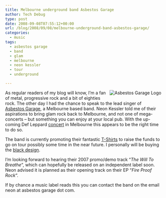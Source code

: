 ```yaml
---
title: Melbourne underground band Asbestos Garage
author: Tech Debug
type: post
date: 2008-09-08T07:55:12+00:00
url: /blog/2008/09/08/melbourne-underground-band-asbestos-garage/
categories:
  - music
tags:
  - asbestos garage
  - band
  - glam
  - melbourne
  - neon kessler
  - tour
  - underground

---
```

<img decoding="async" style="float: right; margin-bottom: 10px; margin-left: 10px" src="http://images-3.redbubble.net/img/clothing/bodycolor:black/size:small/style:mens/view:main/1317432-2-asbestos-garage-dark.jpg" alt="Asbestos Garage Logo" />

As regular readers of my blog will know, I&#8217;m a fan of metal, progressive rock and a bit of eighties rock. The other day I had the chance to speak to the lead singer of [Asbestos Garage][1], a Melbourne based band. Neon Kessler told me of their aspirations to bring glam rock back to Melbourne, and not one of mega-concerts &#8211; but something you can enjoy at your local pub. With the up-coming Def Leppard [concert][2] in Melbourne this appears to be the right time to do so.

The band is currently promoting their fantastic [T-Shirts][3] to raise the funds to go on tour possibly some time in the near future. I personally will be buying the [black design][4].

I&#8217;m looking forward to hearing their 2007 promo/demo track &#8220;_The Will To Breathe_&#8220;, which can hopefully be released on an independent label soon. Neon advised it is planned as their opening track on their EP &#8220;_Fire Proof Rock_&#8220;.

If by chance a music label reads this you can contact the band on the email neon at asbestos garage dot com.

 [1]: http://asbestosgarage.com/html/bio/ "Asbestos Garage - The Ultimate in Fire Proof Rock!"
 [2]: http://www.defleppard.com/tour/index.asp
 [3]: http://www.redbubble.com/people/dadsoldaxe/clothing/1316589-1-asbestos-garage
 [4]: http://www.redbubble.com/people/dadsoldaxe/clothing/1317432-2-asbestos-garage-dark